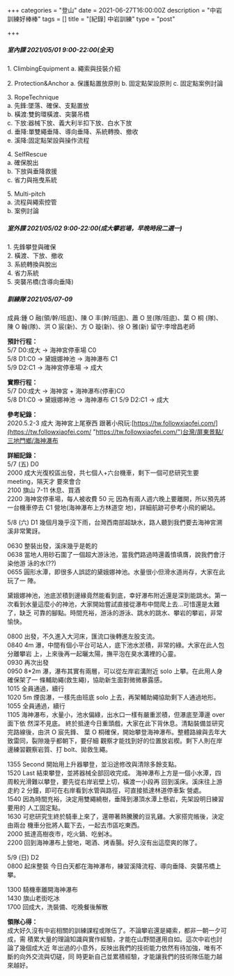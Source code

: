 +++
categories = "登山"
date = 2021-06-27T16:00:00Z
description = "中岩訓練好棒棒"
tags = []
title = "[紀錄] 中岩訓練"
type = "post"

+++
##### 室內課 2021/05/01 9:00-22:00(全天)

1\. ClimbingEquipment
a. 繩索與技裝介紹

2\. Protection&Anchor
a. 保護點置放原則
b. 固定點架設原則
c. 固定點案例討論

3\. RopeTechnique  
a. 先鋒:墜落、確保、支點置放  
b. 橫渡:雙鉤環橫渡、突襲吊橋  
c. 下放:器械下放、義大利半扣下放、白水下放  
d. 垂降:單雙繩垂降、導向垂降、系統轉換、撤收  
e. 溪降:固定點架設與操作流程

4\. SelfRescue  
a. 確保脫出  
b. 下放與垂降救援  
c. 省力與拖曳系統

5\. Multi-pitch  
a. 流程與繩索控管  
b. 案例討論

##### 室外課 2021/05/02 9:00-22:00(成大攀岩場，早晚時段二選一)

1\. 先鋒攀登與確保  
2\. 橫渡、下放、撤收  
3\. 系統轉換與脫出  
4\. 省力系統  
5\. 突襲吊橋(含導向垂降)

##### 訓練隊 2021/05/07-09

成員:鍾 O 融(領/幹/班底)、陳 O 丰(幹/班底)、蕭 O 昱(隊/班底)、葉 O 桐 (隊)、陳 O 翰(隊)、洪 O 宸(新)、方 O 璇(新)、徐 O 雅(新) 留守:李增昌老師

**預計行程：**  
5/7 D0:成大 → 海神宮停車場 C0  
5/8 D1:C0 → 黛娥娜神池 → 海神瀑布 C1  
5/9 D2:C1 → 海神宮停車場 → 成大

**實際行程：**  
5/7 D0:成大 → 海神宮 + 海神瀑布(停車)C0  
5/8 D1:C0 → 黛娥娜神池 → 海神瀑布 C1 5/9 D2:C1 → 成大

**參考紀錄：**  
2020\.5.2-3 成大 海神宮上尾寮西 跟著小飛玩:[https://tw.followxiaofei.com/](https://tw.followxiaofei.com/ "https://tw.followxiaofei.com/")台灣/屏東景點/三地門鄉/海神瀑布

**詳細記錄：**  
5/7 (五) D0  
2000 成大光復校區出發，共七個人+六台機車，剩下一個可悲研究生要 meeting，隔天才 要來會合  
2100 旗山 7-11 休息、買酒  
2200 海神宮停車場，每人被收費 50 元 因為有兩人週六晚上要離開，所以預先將一台機車停去 C1 營地(海神瀑布上方林道空 地)，詳細航跡可參考小飛的網站。

5/8 (六) D1 幾個月幾乎沒下雨，台灣西南部超缺水，路人聽到我們要去海神宮溯溪非常驚訝。

0630 整裝出發，溪床幾乎是乾的  
0638 當地人用砂石圍了一個超大游泳池，當我們路過時還義憤填膺，說我們會汙染他游 泳的水(??)  
0655 圓形水潭，即很多人誤認的黛娥娜神池。水量很小但滑水道尚存，大家在此玩了一 陣。

黛娥娜神池，池底淤積到邊緣竟然能看到底，幸好瀑布附近還是深到能跳水。第一 次看到水量這麼小的神池，大家開始嘗試直接從瀑布中間爬上去...可惜還是太難了，缺乏 可靠的腳點。時間充裕，游泳的游泳、跳水的跳水、攀岩的攀岩，非常愉快。

0800 出發，不久進入大河床，匯流口後轉進左股支流。  
0840 4m 瀑，中間有個小平台可站人，底下池水淤積，非常的綠。大家在此人包分離攀岩 上，上來後再一起曬太陽，撫平泡在臭水溝裡的心靈。  
0930 再次出發  
0950 8*2m 瀑，瀑布其實有兩層，可以從左岸岩溝附近 solo 上攀。在此用人身確保架了一 條輔助繩(救生繩)，協助新生面對微微暴露感。  
1015 全員通過，續行  
1020 5m 煙囪瀑，一樣先由班底 solo 上去，再架輔助繩協助剩下人通過地形。  
1055 全員通過，續行  
1105 海神瀑布，水量小，池水偏綠，出水口一樣有嚴重淤積，但瀑底至潭邊 over 面下依 然深不見底。 終於抵達今日重頭戲，大家在此下背休息。清點裝備並研究完路線後，由洪 O 宸先鋒、 葉 O 桐確保，開始攀登海神瀑布。整體路線與去年大致雷同，裂隙幾乎都朝下，要仔細 觀察才能找到好的位置放岩楔。剩下人則在岸邊練習觀察岩質、打 bolt、拋救生繩。

1355 Second 開始用上升器攀登，並沿途修改與清除多餘支點。  
1520 Last 結束攀登，並將器械全部回收完成。 海神瀑布上方是一個小水潭，四周較光滑難以攀登，要先從右岸岩壁上切，橫渡一小段再 回到溪床。溪床往上游走約 2 分鐘，即可在右岸看到水管與路徑，可直接抵達林道停車紮 營處。  
1540 因為時間充裕，決定用雙繩繞樹，垂降到瀑頂水潭上懸岩，先架設明日練習要用的 人工固定點。  
1630 可悲研究生終於騎車上來了，還帶著熱騰騰的豆乳雞。大家搭完帳後，決定由兩台 機車分批將人載下去，一起去市區吃東西。  
2000 抵達高樹夜市，吃火鍋、吃剉冰。  
2200 回到海神瀑布上營地，喝酒、烤香腸。好久沒有出這麼爽的隊了。

5/9 (日) D2  
0800 起床整裝 今日白天都在海神瀑布，練習溪降流程、導向垂降、突襲吊橋上攀。

1300 騎機車離開海神瀑布  
1430 旗山老街吃冰  
1700 回成大，洗裝備、吃晚餐後解散

**領隊心得：**  
 成大好久沒有中岩相關的訓練課程或隊伍了。不論攀岩還是繩索，都非一朝一夕可成，需 積累大量的理論知識與實作經驗，才能在山野間運用自如。這次中岩也討論了幾個成大近 年出過的小意外，反映出我們的技術能力依然有待加強，唯有不斷的向外交流與切磋，同 時更新自己並累積經驗，才能讓我們的技術隊伍能力越來越好。
